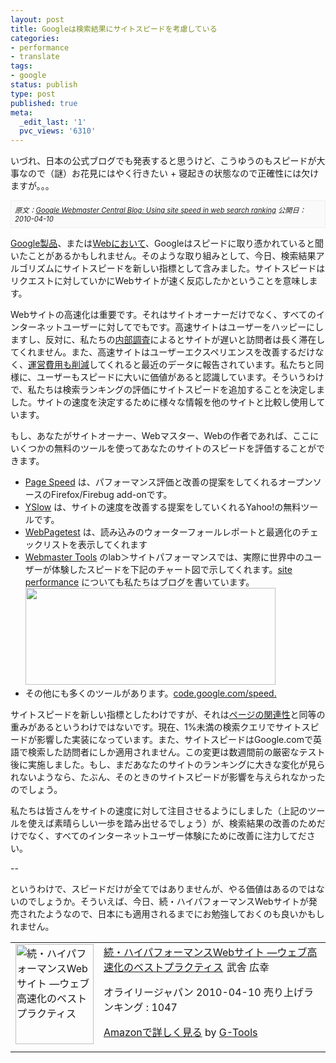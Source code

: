 ```yaml
---
layout: post
title: Googleは検索結果にサイトスピードを考慮している
categories:
- performance
- translate
tags:
- google
status: publish
type: post
published: true
meta:
  _edit_last: '1'
  pvc_views: '6310'
---
```

いづれ、日本の公式ブログでも発表すると思うけど、こうゆうのもスピードが大事なので（謎）お花見にはやく行きたい + 寝起きの状態なので正確性には欠けますが。。。

<cite style="font-size: 80%; display: block; border: 1px #eee solid; padding: 6px; background: #fafafa;">原文：<a href="http://googlewebmastercentral.blogspot.com/2010/04/using-site-speed-in-web-search-ranking.html">Google Webmaster Central Blog: Using site speed in web search ranking</a>
公開日：2010-04-10</cite>

<a href="http://www.google.com/chrome/intl/en/more/speed.html">Google製品</a>、または<a href="http://googleblog.blogspot.com/search/label/faster%20web">Webにおいて</a>、Googleはスピードに取り憑かれていると聞いたことがあるかもしれません。そのような取り組みとして、今日、検索結果アルゴリズムにサイトスピードを新しい指標として含みました。サイトスピードはリクエストに対していかにWebサイトが速く反応したかということを意味します。

<!--more-->

Webサイトの高速化は重要です。それはサイトオーナーだけでなく、すべてのインターネットユーザーに対してでもです。高速サイトはユーザーをハッピーにしますし、反対に、私たちの<a href="http://googleresearch.blogspot.com/2009/06/speed-matters.html">内部調査</a>によるとサイトが遅いと訪問者は長く滞在してくれません。また、高速サイトはユーザーエクスペリエンスを改善するだけなく、<a href="http://radar.oreilly.com/2009/07/velocity-making-your-site-fast.html">運営費用も削減</a>してくれると最近のデータに報告されています。私たちと同様に、ユーザーもスピードに大いに価値があると認識しています。そういうわけで、私たちは検索ランキングの評価にサイトスピードを追加することを決定しました。サイトの速度を決定するために様々な情報を他のサイトと比較し使用しています。

もし、あなたがサイトオーナー、Webマスター、Webの作者であれば、ここにいくつかの無料のツールを使ってあなたのサイトのスピードを評価することができます。
<ul>
	<li><a href="http://code.google.com/speed/page-speed/">Page Speed</a> は、パフォーマンス評価と改善の提案をしてくれるオープンソースのFirefox/Firebug add-onです。</li>
	<li><a href="http://developer.yahoo.com/yslow/">YSlow</a> は、サイトの速度を改善する提案をしていくれるYahoo!の無料ツールです。</li>
	<li><a href="http://www.webpagetest.org/">WebPagetest</a> は、読み込みのウォーターフォールレポートと最適化のチェックリストを表示してくれます</li>
	<li><a href="https://www.google.com/webmasters/tools/home?hl=en">Webmaster Tools</a> のlab＞サイトパフォーマンスでは、実際に世界中のユーザーが体験したスピードを下記のチャート図で示してくれます。<a href="http://googlewebmastercentral.blogspot.com/2009/12/your-sites-performance-in-webmaster.html">site performance</a> についても私たちはブログを書いています。<a href="http://t32k.me/mol/file/2010/04/83.png"><img class="fig" title="site performance" src="http://t32k.me/mol/file/2010/04/83.png" alt="" width="400" height="155" /></a></li>
	<li>その他にも多くのツールがあります。<a href="http://code.google.com/speed/">code.google.com/speed.</a></li>
</ul>
サイトスピードを新しい指標としたわけですが、それは<a href="http://www.youtube.com/watch?v=muSIzHurn4U">ページの関連性</a>と同等の重みがあるというわけではないです。現在、1%未満の検索クエリでサイトスピードが影響した実装になっています。また、サイトスピードはGoogle.comで英語で検索した訪問者にしか適用されません。この変更は数週間前の厳密なテスト後に実施しました。もし、まだあなたのサイトのランキングに大きな変化が見られないようなら、たぶん、そのときのサイトスピードが影響を与えられなかったのでしょう。

私たちは皆さんをサイトの速度に対して注目させるようにしました（上記のツールを使えば素晴らしい一歩を踏み出せるでしょう）が、検索結果の改善のためだけでなく、すべてのインターネットユーザー体験にために改善に注力してださい。

--

というわけで、スピードだけが全てではありませんが、やる価値はあるのではないのでしょうか。そういえば、今日、続・ハイパフォーマンスWebサイトが発売されたようなので、日本にも適用されるまでにお勉強しておくのも良いかもしれません。
<table border="0" cellpadding="5">
<tbody>
<tr>
<td valign="top"><a href="http://www.amazon.co.jp/exec/obidos/ASIN/4873114462/warikiru-22/ref=nosim/" target="_blank"><img class="fig" style="border: 0pt none;" src="http://ecx.images-amazon.com/images/I/51apDotzVxL._SL160_.jpg" border="0" alt="続・ハイパフォーマンスWebサイト ―ウェブ高速化のベストプラクティス" width="125" height="160" /></a></td>
<td valign="top"><span><a href="http://www.amazon.co.jp/%E7%B6%9A%E3%83%BB%E3%83%8F%E3%82%A4%E3%83%91%E3%83%95%E3%82%A9%E3%83%BC%E3%83%9E%E3%83%B3%E3%82%B9Web%E3%82%B5%E3%82%A4%E3%83%88-%E2%80%95%E3%82%A6%E3%82%A7%E3%83%96%E9%AB%98%E9%80%9F%E5%8C%96%E3%81%AE%E3%83%99%E3%82%B9%E3%83%88%E3%83%97%E3%83%A9%E3%82%AF%E3%83%86%E3%82%A3%E3%82%B9-Steve-Souders/dp/4873114462%3FSubscriptionId%3D15SMZCTB9V8NGR2TW082%26tag%3Dwarikiru-22%26linkCode%3Dxm2%26camp%3D2025%26creative%3D165953%26creativeASIN%3D4873114462" target="_blank">続・ハイパフォーマンスWebサイト
―ウェブ高速化のベストプラクティス</a><img style="border: none;" src="http://www.assoc-amazon.jp/e/ir?t=warikiru-22&amp;l=ur2&amp;o=9" alt="" width="1" height="1" />
武舎 広幸 </span>

<span>オライリージャパン  2010-04-10
売り上げランキング : 1047</span>

<span><a href="http://www.amazon.co.jp/%E7%B6%9A%E3%83%BB%E3%83%8F%E3%82%A4%E3%83%91%E3%83%95%E3%82%A9%E3%83%BC%E3%83%9E%E3%83%B3%E3%82%B9Web%E3%82%B5%E3%82%A4%E3%83%88-%E2%80%95%E3%82%A6%E3%82%A7%E3%83%96%E9%AB%98%E9%80%9F%E5%8C%96%E3%81%AE%E3%83%99%E3%82%B9%E3%83%88%E3%83%97%E3%83%A9%E3%82%AF%E3%83%86%E3%82%A3%E3%82%B9-Steve-Souders/dp/4873114462%3FSubscriptionId%3D15SMZCTB9V8NGR2TW082%26tag%3Dwarikiru-22%26linkCode%3Dxm2%26camp%3D2025%26creative%3D165953%26creativeASIN%3D4873114462" target="_blank">Amazonで詳しく見る</a></span> <span>by <a href="http://www.goodpic.com/mt/aws/index.html">G-Tools</a></span></td>
</tr>
</tbody>
</table>
